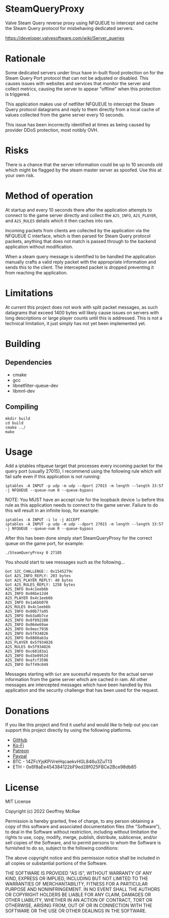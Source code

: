 # SteamQueryProxy

Valve Steam Query reverse proxy using NFQUEUE to intercept and cache the Steam
Query protocol for misbehaving dedicated servers.

https://developer.valvesoftware.com/wiki/Server_queries

# Rationale

Some dedicated servers under linux have in-built flood protection on for the
Steam Query Port protocol that can not be adjusted or disabled. This causes
issues with websites and services that monitor the server and collect metrics,
causing the server to appear "offline" when this protection is triggered.

This application makes use of netfilter NFQUEUE to intercept the Steam Query
protocol datagrams and reply to them directly from a local cache of values
collected from the game server every 10 seconds.

This issue has been incorrectly identified at times as being caused by provider
DDoS protection, most notibly OVH.

# Risks

There is a chance that the server information could be up to 10 seconds old
which might be flagged by the steam master server as spoofed. Use this at your
own risk.

# Method of operation

At startup and every 10 seconds there after the application attempts to connect
to the game server directly and collect the `A2S_INFO`, `A2S_PLAYER`, and
`A2S_RULES` details which it then caches into ram.

Incoming packets from clients are collected by the application via the NFQUEUE C
interface, which is then parsed for Steam Query protocol packets, anything that
does not match is passed through to the backend application without modification.

When a steam query message is identified to be handled the application manually
crafts a valid reply packet with the appropriate information and sends this to
the client. The intercepted packet is dropped preventing it from reaching the
application.

# Limitations

At current this project does not work with split packet messages, as such
datagrams that exceed 1400 bytes will likely cause issues on servers with long
descriptions or large player counts until this is addressed. This is not a
technical limitation, it just simply has not yet been implemented yet.

# Building

## Dependencies

* cmake
* gcc
* libnetfilter-queue-dev
* libmnl-dev

## Compiling

```
mkdir build
cd build
cmake ../
make
```

# Usage

Add a iptables nfqueue target that processes every incoming packet for the query
port (usually 27015), I recommend using the following rule which will fail safe
even if this application is not running:

    iptables -A INPUT -p udp -m udp --dport 27015 -m length --length 33:57 -j NFQUEUE --queue-num 0 --queue-bypass

NOTE: You MUST have an accept rule for the loopback device `lo` before this rule
as this application needs to connect to the game server. Failure to do this will
result in an infinite loop, for example:

    iptables -A INPUT -i lo -j ACCEPT
    iptables -A INPUT -p udp -m udp --dport 27015 -m length --length 33:57 -j NFQUEUE --queue-num 0 --queue-bypass

After this has been done simply start SteamQueryProxy for the correct queue on
the game port, for example:

    ./SteamQueryProxy 0 27105

You should start to see messages such as the following...

    Got S2C_CHALLENGE:: 0x1545279c
    Got A2S_INFO_REPLY: 203 bytes
    Got A2S_PLAYER_REPLY: 40 bytes
    Got A2S_RULES_REPLY: 1258 bytes
    A2S_INFO 0x4c1eeb6b
    A2S_INFO 0x86be12d4
    A2S_PLAYER 0x4c1eeb6b
    A2S_INFO 0x1a6bb070
    A2S_RULES 0x4c1eeb6b
    A2S_INFO 0x80b77a95
    A2S_INFO 0xb3a8b7ce
    A2S_INFO 0x8f892200
    A2S_INFO 0x064e69ae
    A2S_INFO 0x9eec7936
    A2S_INFO 0x5f934826
    A2S_INFO 0x8888ab3a
    A2S_PLAYER 0x5f934826
    A2S_RULES 0x5f934826
    A2S_INFO 0xc68183a1
    A2S_INFO 0xd3e0952d
    A2S_INFO 0xafcf3596
    A2S_INFO 0xff49c049

Messages starting with `Got` are sucessful requests for the actual server
information from the game server which are cached in ram. All other messages are
intercepted messages which have been handled by this application and the
security challenge that has been used for the request.

# Donations

If you like this project and find it useful and would like to help out you can
support this project directly by using the following platforms.

* [GitHub](https://github.com/sponsors/gnif)
* [Ko-Fi](https://ko-fi.com/lookingglass)
* [Patreon](https://www.patreon.com/gnif)
* [Paypal](https://www.paypal.com/cgi-bin/webscr?cmd=_s-xclick&hosted_button_id=ESQ72XUPGKXRY)
* BTC - 14ZFcYjsKPiVreHqcaekvHGL846u3ZuT13
* ETH - 0x6f8aEe454384122bF9ed28f025FBCe2Bce98db85

# License

MIT License

Copyright (c) 2022 Geoffrey McRae

Permission is hereby granted, free of charge, to any person obtaining a copy
of this software and associated documentation files (the "Software"), to deal
in the Software without restriction, including without limitation the rights
to use, copy, modify, merge, publish, distribute, sublicense, and/or sell
copies of the Software, and to permit persons to whom the Software is
furnished to do so, subject to the following conditions:

The above copyright notice and this permission notice shall be included in all
copies or substantial portions of the Software.

THE SOFTWARE IS PROVIDED "AS IS", WITHOUT WARRANTY OF ANY KIND, EXPRESS OR
IMPLIED, INCLUDING BUT NOT LIMITED TO THE WARRANTIES OF MERCHANTABILITY,
FITNESS FOR A PARTICULAR PURPOSE AND NONINFRINGEMENT. IN NO EVENT SHALL THE
AUTHORS OR COPYRIGHT HOLDERS BE LIABLE FOR ANY CLAIM, DAMAGES OR OTHER
LIABILITY, WHETHER IN AN ACTION OF CONTRACT, TORT OR OTHERWISE, ARISING FROM,
OUT OF OR IN CONNECTION WITH THE SOFTWARE OR THE USE OR OTHER DEALINGS IN THE
SOFTWARE.
